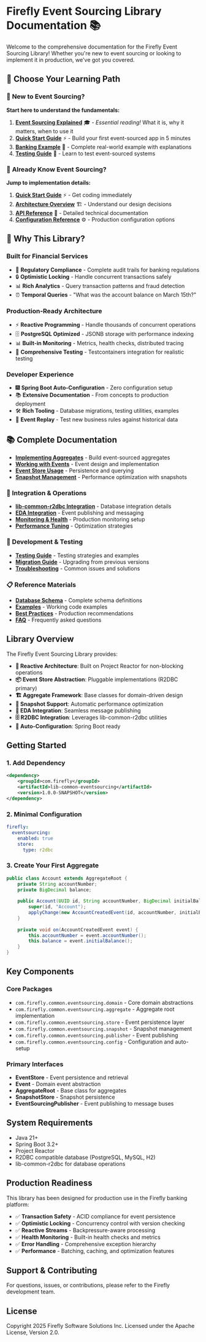 # Firefly Event Sourcing Library Documentation 📚

Welcome to the comprehensive documentation for the Firefly Event Sourcing Library! Whether you're new to event sourcing or looking to implement it in production, we've got you covered.

## 🎯 **Choose Your Learning Path**

### 🌱 **New to Event Sourcing?** 
**Start here to understand the fundamentals:**

1. **[Event Sourcing Explained](./event-sourcing-explained.md)** 🎓 - *Essential reading!* What it is, why it matters, when to use it
2. **[Quick Start Guide](./quick-start.md)** ⚡ - Build your first event-sourced app in 5 minutes  
3. **[Banking Example](./examples/banking-example.md)** 🏦 - Complete real-world example with explanations
4. **[Testing Guide](./testing.md)** 🧪 - Learn to test event-sourced systems

### 💪 **Already Know Event Sourcing?**
**Jump to implementation details:**

1. **[Quick Start Guide](./quick-start.md)** ⚡ - Get coding immediately
2. **[Architecture Overview](./architecture.md)** 🏗️ - Understand our design decisions
3. **[API Reference](./api-reference.md)** 📖 - Detailed technical documentation
4. **[Configuration Reference](./configuration.md)** ⚙️ - Production configuration options

## 🚀 **Why This Library?**

### **Built for Financial Services**
- 🏦 **Regulatory Compliance** - Complete audit trails for banking regulations
- 🔒 **Optimistic Locking** - Handle concurrent transactions safely
- 📊 **Rich Analytics** - Query transaction patterns and fraud detection
- ⏰ **Temporal Queries** - "What was the account balance on March 15th?"

### **Production-Ready Architecture**
- ⚡ **Reactive Programming** - Handle thousands of concurrent operations
- 🗄️ **PostgreSQL Optimized** - JSONB storage with performance indexing
- 📊 **Built-in Monitoring** - Metrics, health checks, distributed tracing
- 🧪 **Comprehensive Testing** - Testcontainers integration for realistic testing

### **Developer Experience**
- 🎆 **Spring Boot Auto-Configuration** - Zero configuration setup
- 📚 **Extensive Documentation** - From concepts to production deployment
- 🛠️ **Rich Tooling** - Database migrations, testing utilities, examples
- 🔄 **Event Replay** - Test new business rules against historical data

## 📚 **Complete Documentation**
- [**Implementing Aggregates**](./implementing-aggregates.md) - Build event-sourced aggregates
- [**Working with Events**](./working-with-events.md) - Event design and implementation
- [**Event Store Usage**](./event-store.md) - Persistence and querying
- [**Snapshot Management**](./snapshots.md) - Performance optimization with snapshots

### 🔧 Integration & Operations
- [**lib-common-r2dbc Integration**](./r2dbc-integration.md) - Database integration details
- [**EDA Integration**](./eda-integration.md) - Event publishing and messaging
- [**Monitoring & Health**](./monitoring.md) - Production monitoring setup
- [**Performance Tuning**](./performance.md) - Optimization strategies

### 🧪 Development & Testing
- [**Testing Guide**](./testing.md) - Testing strategies and examples
- [**Migration Guide**](./migration.md) - Upgrading from previous versions
- [**Troubleshooting**](./troubleshooting.md) - Common issues and solutions

### 📋 Reference Materials
- [**Database Schema**](./database-schema.md) - Complete schema definitions
- [**Examples**](./examples/) - Working code examples
- [**Best Practices**](./best-practices.md) - Production recommendations
- [**FAQ**](./faq.md) - Frequently asked questions

## Library Overview

The Firefly Event Sourcing Library provides:

- **🚀 Reactive Architecture**: Built on Project Reactor for non-blocking operations
- **📦 Event Store Abstraction**: Pluggable implementations (R2DBC primary)
- **🏗️ Aggregate Framework**: Base classes for domain-driven design
- **📸 Snapshot Support**: Automatic performance optimization
- **🔄 EDA Integration**: Seamless message publishing
- **🗄️ R2DBC Integration**: Leverages lib-common-r2dbc utilities
- **🔧 Auto-Configuration**: Spring Boot ready

## Getting Started

### 1. Add Dependency

```xml
<dependency>
    <groupId>com.firefly</groupId>
    <artifactId>lib-common-eventsourcing</artifactId>
    <version>1.0.0-SNAPSHOT</version>
</dependency>
```

### 2. Minimal Configuration

```yaml
firefly:
  eventsourcing:
    enabled: true
    store:
      type: r2dbc
```

### 3. Create Your First Aggregate

```java
public class Account extends AggregateRoot {
    private String accountNumber;
    private BigDecimal balance;
    
    public Account(UUID id, String accountNumber, BigDecimal initialBalance) {
        super(id, "Account");
        applyChange(new AccountCreatedEvent(id, accountNumber, initialBalance));
    }
    
    private void on(AccountCreatedEvent event) {
        this.accountNumber = event.accountNumber();
        this.balance = event.initialBalance();
    }
}
```

## Key Components

### Core Packages

- `com.firefly.common.eventsourcing.domain` - Core domain abstractions
- `com.firefly.common.eventsourcing.aggregate` - Aggregate root implementation
- `com.firefly.common.eventsourcing.store` - Event persistence layer
- `com.firefly.common.eventsourcing.snapshot` - Snapshot management
- `com.firefly.common.eventsourcing.publisher` - Event publishing
- `com.firefly.common.eventsourcing.config` - Configuration and auto-setup

### Primary Interfaces

- **EventStore** - Event persistence and retrieval
- **Event** - Domain event abstraction  
- **AggregateRoot** - Base class for aggregates
- **SnapshotStore** - Snapshot persistence
- **EventSourcingPublisher** - Event publishing to message buses

## System Requirements

- Java 21+
- Spring Boot 3.2+
- Project Reactor
- R2DBC compatible database (PostgreSQL, MySQL, H2)
- lib-common-r2dbc for database operations

## Production Readiness

This library has been designed for production use in the Firefly banking platform:

- ✅ **Transaction Safety** - ACID compliance for event persistence
- ✅ **Optimistic Locking** - Concurrency control with version checking
- ✅ **Reactive Streams** - Backpressure-aware processing
- ✅ **Health Monitoring** - Built-in health checks and metrics
- ✅ **Error Handling** - Comprehensive exception hierarchy
- ✅ **Performance** - Batching, caching, and optimization features

## Support & Contributing

For questions, issues, or contributions, please refer to the Firefly development team.

## License

Copyright 2025 Firefly Software Solutions Inc. Licensed under the Apache License, Version 2.0.